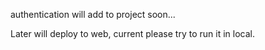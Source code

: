 
authentication will add to project soon...

Later will deploy to web, current please try to run it in local.